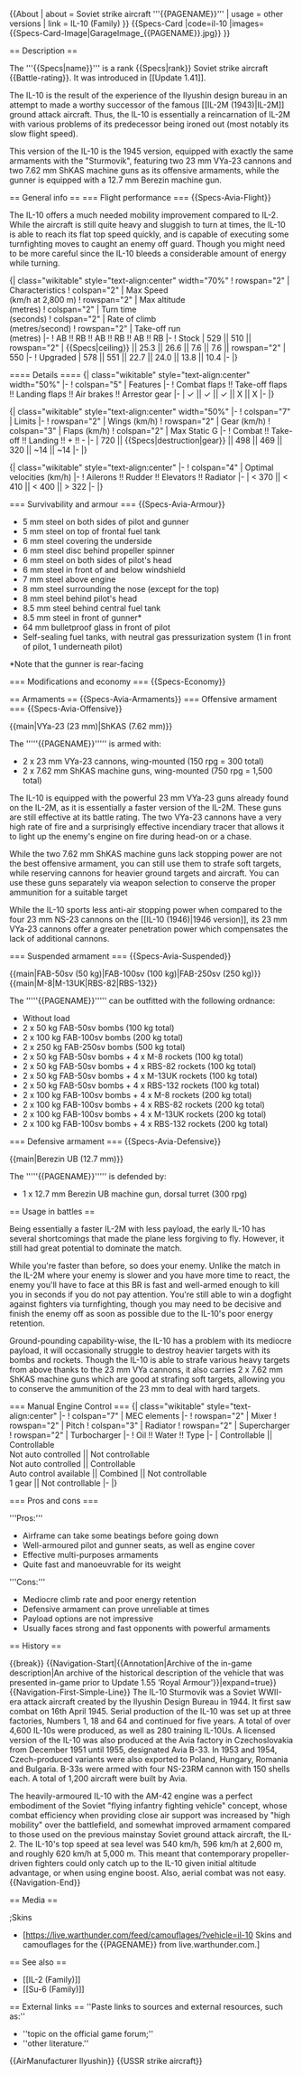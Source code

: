 {{About
| about = Soviet strike aircraft '''{{PAGENAME}}'''
| usage = other versions
| link = IL-10 (Family)
}}
{{Specs-Card
|code=il-10
|images={{Specs-Card-Image|GarageImage_{{PAGENAME}}.jpg}}
}}

== Description ==

<!-- ''In the description, the first part should be about the history of and the creation and combat usage of the aircraft, as well as its key features. In the second part, tell the reader about the aircraft in the game. Insert a screenshot of the vehicle, so that if the novice player does not remember the vehicle by name, he will immediately understand what kind of vehicle the article is talking about.'' -->

The '''{{Specs|name}}''' is a rank {{Specs|rank}} Soviet strike aircraft {{Battle-rating}}. It was introduced in [[Update 1.41]].

The IL-10 is the result of the experience of the Ilyushin design bureau in an attempt to made a worthy successor of the famous [[IL-2M (1943)|IL-2M]] ground attack aircraft. Thus, the IL-10 is essentially a reincarnation of IL-2M with various problems of its predecessor being ironed out (most notably its slow flight speed).

This version of the IL-10 is the 1945 version, equipped with exactly the same armaments with the "Sturmovik", featuring two 23 mm VYa-23 cannons and two 7.62 mm ShKAS machine guns as its offensive armaments, while the gunner is equipped with a 12.7 mm Berezin machine gun.

== General info ==
=== Flight performance ===
{{Specs-Avia-Flight}}

<!-- ''Describe how the aircraft behaves in the air. Speed, manoeuvrability, acceleration and allowable loads - these are the most important characteristics of the vehicle.'' -->

The IL-10 offers a much needed mobility improvement compared to IL-2. While the aircraft is still quite heavy and sluggish to turn at times, the IL-10 is able to reach its flat top speed quickly, and is capable of executing some turnfighting moves to caught an enemy off guard. Though you might need to be more careful since the IL-10 bleeds a considerable amount of energy while turning.

{| class="wikitable" style="text-align:center" width="70%"
! rowspan="2" | Characteristics
! colspan="2" | Max Speed<br>(km/h at 2,800 m)
! rowspan="2" | Max altitude<br>(metres)
! colspan="2" | Turn time<br>(seconds)
! colspan="2" | Rate of climb<br>(metres/second)
! rowspan="2" | Take-off run<br>(metres)
|-
! AB !! RB !! AB !! RB !! AB !! RB
|-
! Stock
| 529 || 510 || rowspan="2" | {{Specs|ceiling}} || 25.3 || 26.6 || 7.6 || 7.6 || rowspan="2" | 550
|-
! Upgraded
| 578 || 551 || 22.7 || 24.0 || 13.8 || 10.4
|-
|}

==== Details ====
{| class="wikitable" style="text-align:center" width="50%"
|-
! colspan="5" | Features
|-
! Combat flaps !! Take-off flaps !! Landing flaps !! Air brakes !! Arrestor gear
|-
| ✓ || ✓ || ✓ || X || X <!-- ✓ -->
|-
|}

{| class="wikitable" style="text-align:center" width="50%"
|-
! colspan="7" | Limits
|-
! rowspan="2" | Wings (km/h)
! rowspan="2" | Gear (km/h)
! colspan="3" | Flaps (km/h)
! colspan="2" | Max Static G
|-
! Combat !! Take-off !! Landing !! + !! -
|-
| 720 <!-- {{Specs|destruction|body}} --> || {{Specs|destruction|gear}} || 498 || 469 || 320 || ~14 || ~14
|-
|}

{| class="wikitable" style="text-align:center"
|-
! colspan="4" | Optimal velocities (km/h)
|-
! Ailerons !! Rudder !! Elevators !! Radiator
|-
| < 370 || < 410 || < 400 || > 322
|-
|}

=== Survivability and armour ===
{{Specs-Avia-Armour}}

<!-- ''Examine the survivability of the aircraft. Note how vulnerable the structure is and how secure the pilot is, whether the fuel tanks are armoured, etc. Describe the armour, if there is any, and also mention the vulnerability of other critical aircraft systems.'' -->

- 5 mm steel on both sides of pilot and gunner
- 5 mm steel on top of frontal fuel tank
- 6 mm steel covering the underside
- 6 mm steel disc behind propeller spinner
- 6 mm steel on both sides of pilot's head
- 6 mm steel in front of and below windshield
- 7 mm steel above engine
- 8 mm steel surrounding the nose (except for the top)
- 8 mm steel behind pilot's head
- 8.5 mm steel behind central fuel tank
- 8.5 mm steel in front of gunner\*
- 64 mm bulletproof glass in front of pilot
- Self-sealing fuel tanks, with neutral gas pressurization system (1 in front of pilot, 1 underneath pilot)

<nowiki>\*</nowiki>Note that the gunner is rear-facing

=== Modifications and economy ===
{{Specs-Economy}}

== Armaments ==
{{Specs-Avia-Armaments}}
=== Offensive armament ===
{{Specs-Avia-Offensive}}

<!-- ''Describe the offensive armament of the aircraft, if any. Describe how effective the cannons and machine guns are in a battle, and also what belts or drums are better to use. If there is no offensive weaponry, delete this subsection.'' -->

{{main|VYa-23 (23 mm)|ShKAS (7.62 mm)}}

The '''''{{PAGENAME}}''''' is armed with:

- 2 x 23 mm VYa-23 cannons, wing-mounted (150 rpg = 300 total)
- 2 x 7.62 mm ShKAS machine guns, wing-mounted (750 rpg = 1,500 total)

The IL-10 is equipped with the powerful 23 mm VYa-23 guns already found on the IL-2M, as it is essentially a faster version of the IL-2M. These guns are still effective at its battle rating. The two VYa-23 cannons have a very high rate of fire and a surprisingly effective incendiary tracer that allows it to light up the enemy's engine on fire during head-on or a chase.

While the two 7.62 mm ShKAS machine guns lack stopping power are not the best offensive armament, you can still use them to strafe soft targets, while reserving cannons for heavier ground targets and aircraft. You can use these guns separately via weapon selection to conserve the proper ammunition for a suitable target

While the IL-10 sports less anti-air stopping power when compared to the four 23 mm NS-23 cannons on the [[IL-10 (1946)|1946 version]], its 23 mm VYa-23 cannons offer a greater penetration power which compensates the lack of additional cannons.

=== Suspended armament ===
{{Specs-Avia-Suspended}}

<!-- ''Describe the aircraft's suspended armament: additional cannons under the wings, bombs, rockets and torpedoes. This section is especially important for bombers and attackers. If there is no suspended weaponry remove this subsection.'' -->

{{main|FAB-50sv (50 kg)|FAB-100sv (100 kg)|FAB-250sv (250 kg)}}
{{main|M-8|M-13UK|RBS-82|RBS-132}}

The '''''{{PAGENAME}}''''' can be outfitted with the following ordnance:

- Without load
- 2 x 50 kg FAB-50sv bombs (100 kg total)
- 2 x 100 kg FAB-100sv bombs (200 kg total)
- 2 x 250 kg FAB-250sv bombs (500 kg total)
- 2 x 50 kg FAB-50sv bombs + 4 x M-8 rockets (100 kg total)
- 2 x 50 kg FAB-50sv bombs + 4 x RBS-82 rockets (100 kg total)
- 2 x 50 kg FAB-50sv bombs + 4 x M-13UK rockets (100 kg total)
- 2 x 50 kg FAB-50sv bombs + 4 x RBS-132 rockets (100 kg total)
- 2 x 100 kg FAB-100sv bombs + 4 x M-8 rockets (200 kg total)
- 2 x 100 kg FAB-100sv bombs + 4 x RBS-82 rockets (200 kg total)
- 2 x 100 kg FAB-100sv bombs + 4 x M-13UK rockets (200 kg total)
- 2 x 100 kg FAB-100sv bombs + 4 x RBS-132 rockets (200 kg total)

=== Defensive armament ===
{{Specs-Avia-Defensive}}

<!-- ''Defensive armament with turret machine guns or cannons, crewed by gunners. Examine the number of gunners and what belts or drums are better to use. If defensive weaponry is not available, remove this subsection.'' -->

{{main|Berezin UB (12.7 mm)}}

The '''''{{PAGENAME}}''''' is defended by:

- 1 x 12.7 mm Berezin UB machine gun, dorsal turret (300 rpg)

== Usage in battles ==

<!-- ''Describe the tactics of playing in the aircraft, the features of using aircraft in a team and advice on tactics. Refrain from creating a "guide" - do not impose a single point of view, but instead, give the reader food for thought. Examine the most dangerous enemies and give recommendations on fighting them. If necessary, note the specifics of the game in different modes (AB, RB, SB).'' -->

Being essentially a faster IL-2M with less payload, the early IL-10 has several shortcomings that made the plane less forgiving to fly. However, it still had great potential to dominate the match.

While you're faster than before, so does your enemy. Unlike the match in the IL-2M where your enemy is slower and you have more time to react, the enemy you'll have to face at this BR is fast and well-armed enough to kill you in seconds if you do not pay attention. You're still able to win a dogfight against fighters via turnfighting, though you may need to be decisive and finish the enemy off as soon as possible due to the IL-10's poor energy retention.

Ground-pounding capability-wise, the IL-10 has a problem with its mediocre payload, it will occasionally struggle to destroy heavier targets with its bombs and rockets. Though the IL-10 is able to strafe various heavy targets from above thanks to the 23 mm VYa cannons, it also carries 2 x 7.62 mm ShKAS machine guns which are good at strafing soft targets, allowing you to conserve the ammunition of the 23 mm to deal with hard targets.

=== Manual Engine Control ===
{| class="wikitable" style="text-align:center"
|-
! colspan="7" | MEC elements
|-
! rowspan="2" | Mixer
! rowspan="2" | Pitch
! colspan="3" | Radiator
! rowspan="2" | Supercharger
! rowspan="2" | Turbocharger
|-
! Oil !! Water !! Type
|-
| Controllable || Controllable<br>Not auto controlled || Not controllable<br>Not auto controlled || Controllable<br>Auto control available || Combined || Not controllable<br>1 gear || Not controllable
|-
|}

=== Pros and cons ===

<!-- ''Summarise and briefly evaluate the vehicle in terms of its characteristics and combat effectiveness. Mark its pros and cons in the bulleted list. Try not to use more than 6 points for each of the characteristics. Avoid using categorical definitions such as "bad", "good" and the like - use substitutions with softer forms such as "inadequate" and "effective".'' -->

'''Pros:'''

- Airframe can take some beatings before going down
- Well-armoured pilot and gunner seats, as well as engine cover
- Effective multi-purposes armaments
- Quite fast and manoeuvrable for its weight

'''Cons:'''

- Mediocre climb rate and poor energy retention
- Defensive armament can prove unreliable at times
- Payload options are not impressive
- Usually faces strong and fast opponents with powerful armaments

== History ==

<!-- ''Describe the history of the creation and combat usage of the aircraft in more detail than in the introduction. If the historical reference turns out to be too long, take it to a separate article, taking a link to the article about the vehicle and adding a block "/History" (example: <nowiki>https://wiki.warthunder.com/(Vehicle-name)/History</nowiki>) and add a link to it here using the <code>main</code> template. Be sure to reference text and sources by using <code><nowiki><ref></ref></nowiki></code>, as well as adding them at the end of the article with <code><nowiki><references /></nowiki></code>. This section may also include the vehicle's dev blog entry (if applicable) and the in-game encyclopedia description (under <code><nowiki>=== In-game description ===</nowiki></code>, also if applicable).'' -->

{{break}}
{{Navigation-Start|{{Annotation|Archive of the in-game description|An archive of the historical description of the vehicle that was presented in-game prior to Update 1.55 'Royal Armour'}}|expand=true}}
{{Navigation-First-Simple-Line}}
The IL-10 Sturmovik was a Soviet WWII-era attack aircraft created by the Ilyushin Design Bureau in 1944. It first saw combat on 16th April 1945. Serial production of the IL-10 was set up at three factories, Numbers 1, 18 and 64 and continued for five years. A total of over 4,600 IL-10s were produced, as well as 280 training IL-10Us. A licensed version of the IL-10 was also produced at the Avia factory in Czechoslovakia from December 1951 until 1955, designated Avia B-33. In 1953 and 1954, Czech-produced variants were also exported to Poland, Hungary, Romania and Bulgaria. B-33s were armed with four NS-23RM cannon with 150 shells each. A total of 1,200 aircraft were built by Avia.

The heavily-armoured IL-10 with the AM-42 engine was a perfect embodiment of the Soviet "flying infantry fighting vehicle" concept, whose combat efficiency when providing close air support was increased by "high mobility" over the battlefield, and somewhat improved armament compared to those used on the previous mainstay Soviet ground attack aircraft, the IL-2. The IL-10's top speed at sea level was 540 km/h, 596 km/h at 2,600 m, and roughly 620 km/h at 5,000 m. This meant that contemporary propeller-driven fighters could only catch up to the IL-10 given initial altitude advantage, or when using engine boost. Also, aerial combat was not easy.
{{Navigation-End}}

== Media ==

<!-- ''Excellent additions to the article would be video guides, screenshots from the game, and photos.'' -->

;Skins

- [https://live.warthunder.com/feed/camouflages/?vehicle=il-10 Skins and camouflages for the {{PAGENAME}} from live.warthunder.com.]

== See also ==

<!-- ''Links to the articles on the War Thunder Wiki that you think will be useful for the reader, for example:''
* ''reference to the series of the aircraft;''
* ''links to approximate analogues of other nations and research trees.'' -->

- [[IL-2 (Family)]]
- [[Su-6 (Family)]]

== External links ==
''Paste links to sources and external resources, such as:''

- ''topic on the official game forum;''
- ''other literature.''

{{AirManufacturer Ilyushin}}
{{USSR strike aircraft}}
